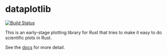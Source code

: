 # dataplotlib
[![Build Status](https://travis-ci.org/shakram02/dataplotlib.svg?branch=master)](https://travis-ci.org/shakram02/dataplotlib)

This is an early-stage plotting library for Rust that tries to make it easy to do scientific plots in Rust.

See the [docs](https://docs.rs/dataplotlib/) for more detail.